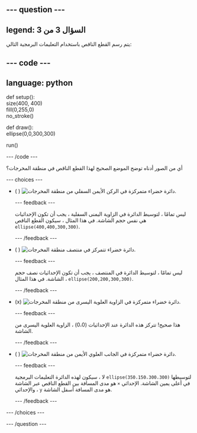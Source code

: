 
--- question ---
---
legend: السؤال 3 من 3
---

يتم رسم القطع الناقص باستخدام التعليمات البرمجية التالي:

--- code ---
---
language: python
---

def setup():   
  size(400, 400)   
  fill(0,255,0)   
  no_stroke()

def draw():   
  ellipse(0,0,300,300)

run()

--- /code ---

أي من الصور أدناه توضح الموضع الصحيح لهذا القطع الناقص في منطقة المخرجات؟

--- choices ---

- ( ) ![دائرة خضراء متمركزة في الركن الأيمن السفلي من منطقة المخرجات.](images/bottom-right.png)

  --- feedback ---

  ليس تمامًا ، لتوسيط الدائرة في الزاوية اليمنى السفلية ، يجب أن تكون الإحداثيات هي نفس حجم الشاشة. في هذا المثال ، سيكون القطع الناقص `ellipse(400,400,300,300)`.

  --- /feedback ---

- ( ) ![دائرة خضراء تتمركز في منتصف منطقة المخرجات.](images/centre.png)

  --- feedback ---

  ليس تمامًا ، لتوسيط الدائرة في المنتصف ، يجب أن تكون الإحداثيات نصف حجم الشاشة. في هذا المثال ، `ellipse(200,200,300,300)`.

  --- /feedback ---

- (x) ![دائرة خضراء متمركزة في الزاوية العلوية اليسرى من منطقة المخرجات.](images/top-left.png)

  --- feedback ---

  هذا صحيح! تتركز هذه الدائرة عند الإحداثيات (0،0) ، الزاوية العلوية اليسرى من الشاشة.

  --- /feedback ---

- ( ) ![دائرة خضراء متمركزة في الجانب العلوي الأيمن من منطقة المخرجات.](images/random-side.png)

  --- feedback ---

  لا ، سيكون لهذه الدائرة التعليمات البرمجية `ellipse(350،150،300،300)` لتوسيطها في أعلى يمين الشاشة. الإحداثي `×` هو مدى المسافة بين القطع الناقص عبر الشاشة ، والإحداثي `y` هو مدى المسافة أسفل الشاشة.

  --- /feedback ---

--- /choices ---

--- /question ---

